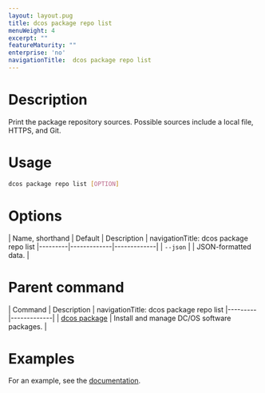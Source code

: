 ```yaml
---
layout: layout.pug
title: dcos package repo list
menuWeight: 4
excerpt: ""
featureMaturity: ""
enterprise: 'no'
navigationTitle:  dcos package repo list
---
```


<!-- This source repo for this topic is https://github.com/dcos/dcos-docs -->


# Description
Print the package repository sources. Possible sources include a local file, HTTPS, and Git.

# Usage

```bash
dcos package repo list [OPTION]
```

# Options

| Name, shorthand | Default | Description |
navigationTitle:  dcos package repo list
|---------|-------------|-------------|
| `--json`   |             |  JSON-formatted data. |
        
# Parent command

| Command | Description |
navigationTitle:  dcos package repo list
|---------|-------------|
| [dcos package](/docs/1.9/cli/command-reference/dcos-package/)   | Install and manage DC/OS software packages. |

# Examples

For an example, see the [documentation](/docs/1.9/administering-clusters/repo/).
